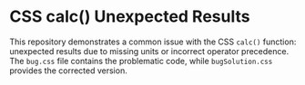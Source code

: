 # CSS calc() Unexpected Results
This repository demonstrates a common issue with the CSS `calc()` function: unexpected results due to missing units or incorrect operator precedence. The `bug.css` file contains the problematic code, while `bugSolution.css` provides the corrected version.